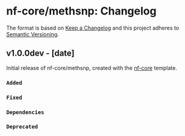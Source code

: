 # nf-core/methsnp: Changelog

The format is based on [Keep a Changelog](https://keepachangelog.com/en/1.0.0/)
and this project adheres to [Semantic Versioning](https://semver.org/spec/v2.0.0.html).

## v1.0.0dev - [date]

Initial release of nf-core/methsnp, created with the [nf-core](https://nf-co.re/) template.

### `Added`

### `Fixed`

### `Dependencies`

### `Deprecated`
